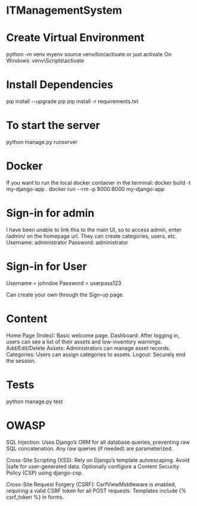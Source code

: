 # ITManagementSystem
# Create Virtual Environment
python -m venv myenv
source venv/bin/activate or just activate
On Windows: venv\Scripts\activate

# Install Dependencies
pip install --upgrade pip
pip install -r requirements.txt

# To start the server
python manage.py runserver

# Docker
If you want to run the local docker container in the terminal:
docker build -t my-django-app .
docker run --rm -p 8000:8000 my-django-app

# Sign-in for admin
I have been unable to link this to the main UI, so to access admin, enter /admin/ on the homepage url.
They can create categories, users, etc.
Username: administrator
Password: administrator

# Sign-in for User
Username = johndoe
Password = userpass123

Can create your own through the Sign-up page.

# Content
Home Page (Index): Basic welcome page.
Dashboard: After logging in, users can see a list of their assets and low-inventory warnings.
Add/Edit/Delete Assets: Administrators can manage asset records.
Categories: Users can assign categories to assets.
Logout: Securely end the session.

# Tests
python manage.py test

# OWASP
SQL Injection:
Uses Django’s ORM for all database queries, preventing raw SQL concatenation.
Any raw queries (if needed) are parameterized.

Cross-Site Scripting (XSS):
Rely on Django’s template autoescaping.
Avoid |safe for user-generated data.
Optionally configure a Content Security Policy (CSP) using django-csp.

Cross-Site Request Forgery (CSRF):
CsrfViewMiddleware is enabled, requiring a valid CSRF token for all POST requests.
Templates include {% csrf_token %} in forms.
